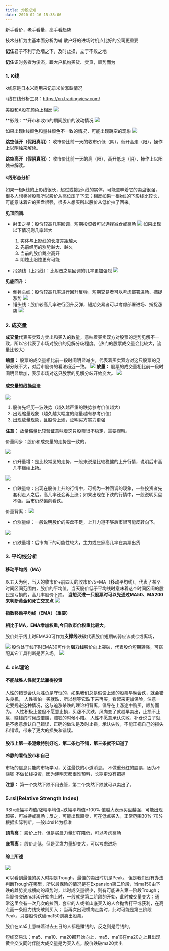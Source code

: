 ```yaml
---
title: 炒股必知
date: 2020-02-16 15:38:06
---
```


新手看价，老手看量，高手看趋势

技术分析为主基本面分析为辅
散户好的进场时机点比好的公司更重要


**记住**君子不利于危墙之下，及时止损，立于不败之地

**记住**识时务者为俊杰，跟大户机构买货、卖货，顺势而为


### 1. K线

k线原是日本米商用来记录米价涨跌情况

k线在线分析工具：https://cn.tradingview.com/

美股和A股在颜色上相反
![](/img/阴烛阳烛.png)

**影线：**开市和收市的期间股价的波动情况
![](/img/影线.png)


如果出现k线颜色和量柱颜色不一致的情况，可能出现跳空的现象
![](/img/跳空.png)


**跳空低开（假阳真阴）：** 收市价比前一天的收市价低（阴），低开高走（阳），操作上以阴烛来解读。

**跳空高开（假阴真阳）：** 收市价比前一天的高（阳），高开低走（阴），操作上以阳烛来解读。





#### k线形态分析
如果一根k线的上影线很长，超过或接近k线的实体，可能意味着它的卖盘很强，很多人想卖掉股票所以股价从高位压了下去；相反如果一根k线的下影线比较长，可能意味着它的买盘很强，很多人想买所以股价从低价拉了回来。

**见顶回调:**
* 射击之星：股价较高几率回调，短期投资者可以选择减仓或离场
![](/img/射击之星.png)
	如果出现以下情况则几率越大
	1. 实体与上影线的长度差距越大
	2. 先前经历的涨势越大、越久
	3. 当前的股价跳空高开
	4. 阴烛比阳烛更有可能


* 吊颈线（上吊线）：比射击之星回调的几率更加强烈
![](/img/吊颈线.png)

**见底回升：**
* 倒锤头线：股价较高几率进行回升反弹，短期交易者可以考虑部署进场、捕捉涨势
![](/img/倒锤头线.png)
* 锤头线：股价较高几率进行回升反弹，短期交易者可以考虑部署进场、捕捉涨势
![](/img/锤头线.png)




### 2. 成交量

**成交量**代表买卖双方卖出和买入的数量，意味着买卖双方对股票的走势见解不一致，所以它代表了市场对股价的见解分歧程度。（热门的股票成交量会比较大，流量比较大）

**缩量：** 股票的成交量相比前一段时间明显减少，代表着买卖双方对这只股票的见解分歧不大，对后市股价的看法趋近一致。
![](/img/缩量.png)
**放量：** 股票的成交量相比前一段时间明显增加，表示市场对这只股票的见解分歧开始变大。
![](/img/放量.png)


#### 成交量短线操盘法
![](/img/放量缩量分析法.png)
1. 股价先经历一波跌势（越久越严重的跌势参考价值越大）
2. 出现缩量现象（越久越大幅度的缩量越有参考价值）
3. 出现放量现象，且股价上涨，证明买方实力更强

**注意：** 放量缩量比较验证意味着这只股票很不稳定，需要观察。

价量同步：股价和成交量的走势是一致的，

![](/img/价升量增.png)
* 价升量增：是比较常见的走势，一般来说是比较稳健的上升行情，说明后市高几率继续上扬。


![](/img/价跌量缩.png)
* 价跌量缩：出现在股价上升的行情中，可视为一种回调的现象，一些投资者先套利走人之后，高几率还会再上涨；如果出现在下跌的行情中，一般说明买盘不强，后市仍然偏向看跌。




价量背离：
![](/img/价涨量缩.png)
* 价涨量缩：一般说明股价的买盘不足，上升力道不够后市很可能反转向下。

![](/img/价跌量增.png)
* 价跌量增：后市向下的可能性较大，主力或庄家高几率在卖票出货


### 3. 平均线分析


#### 移动平均线（MA）
以五天为例，当天的收市价+前四天的收市价/5=MA（移动平均线）。代表了某个时间区间范围内，股价的平均值，当天股价低于平均线时意味着这个时间区间的股民是亏损的，高几率股价下跌。
**当想买进一只股票时可以先通过MA50、MA200来判断黄金和死亡交叉点**
![](/img/黄金死亡交叉.png)


#### 指数移动平均线（EMA）（重要）

**相比于MA，EMA增加权重,今日收市价权重比最大。**

股价处于线上时EMA30可作为**支撑线**跌破代表股价短期转弱应该减仓或离场，

![](/img/支撑线.png)
股价处于线下时EMA30可作为**阻力线**股价向上突破，代表股价短期转强，可搭配其它工具判断是否入场。
![](/img/阻力线.png)



### 4. cis理论
#### 不能战胜人性就无法赢得投资

人性的错觉会认为胜负是守恒的，如果我们总是假设上涨的股票早晚会跌，就会错失良机，
人性害怕一买就跌，所以想等它跌下来再买，看起来更加保险，注意一定要规避这种情况，这与追涨杀跌的理论相背离，倡导在上涨途中购买，顺势而为。
人性积极止盈但不愿意止损，买涨不买跌，风向变了就趁早卖出，止损不止赢，赚钱的时候成倍赚，赔钱的时候小陪。
人性不愿意承认失败，补仓说白了就是不愿意承认自己错误，正确的做法是及时止损，承认失败，不能正视自己的损失和错误，带来了更大的损失和错误。


#### 股市上第一条泥鳅特别好吃，第二条也不错，第三条就不知道了

#### 冷静的看待股市和自己
市场的信息只能向市场学习，关注最快的小道消息。
不做重分红的股票，因为不赚钱
不做长线投资，因为连明天都很难预料，长期更没有把握

**注意：** 第一个突然下跌不用去管，第二个突然下跌就可以卖出了，

### 5.rsi(Relative Strength Index)
RSI=涨幅平均值/涨幅平均值+跌幅平均值*100%
值越大表示买盘越强，可能出现超买，可减持或离场；反之，可能出现超卖，可在低点买入，正常范围30%-70%根据实际判断。一般以rsi14为标准

**顶背离：** 股价上升，但是买盘力量却在降低，可以考虑离场  

**底背离：** 股价走低，但是买盘力量却变大，可以考虑进场


#### 综上所述

![](/img/经济周期.png)

可以看到最佳的买入时期是Trough，最佳的卖出时机是Peak。
但是我们没有办法判断Trough在哪里，所以最保险的情况是在Expansion第二阶段，当ma150由下跌的趋势变成横向的趋势时，此时成交量很少，则有可能进入第一阶段Trough；
当股价突破ma150开始向上时，一般就是第二阶段的开始，此时成交量变大；通常这里会有一次几次的拉回，套牢的人或者山底买入的人会抛售打平或获利，在高点画一条阻力线突破则买入；
当再次出现横向走势时，此时可能是第三阶段Peak，只要股价跌破ma150则卖出股票。

股价在ma5上意味着过去五日的人都是赚钱的，反之则是亏钱的。

短线交易法：ma5、ma10、ma20都开始向上，ma5、ma10在ma20之上且出现黄金交叉同时伴随大成交量是为买入点，股价跌破ma20卖出




























